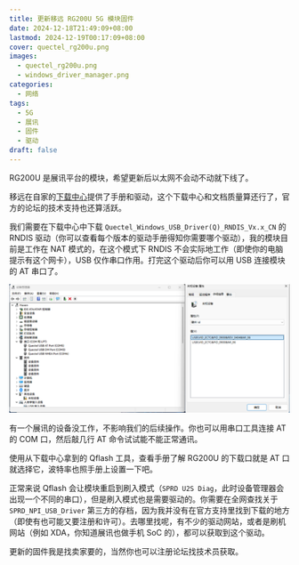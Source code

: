 ```yaml
---
title: 更新移远 RG200U 5G 模块固件
date: 2024-12-18T21:49:09+08:00
lastmod: 2024-12-19T00:17:09+08:00
cover: quectel_rg200u.png
images:
  - quectel_rg200u.png
  - windows_driver_manager.png
categories:
  - 网络
tags:
  - 5G
  - 展讯
  - 固件
  - 驱动
draft: false
---
```


RG200U 是展讯平台的模块，希望更新后以太网不会动不动就下线了。

<!--more-->

移远在自家的[下载中心](https://www.quectel.com.cn/download-zone)提供了手册和驱动，这个下载中心和文档质量算还行了，官方的论坛的技术支持也还算活跃。

我们需要在下载中心中下载 `Quectel_Windows_USB_Driver(Q)_RNDIS_Vx.x_CN` 的 RNDIS 驱动（你可以查看每个版本的驱动手册得知你需要哪个驱动），我的模块目前是工作在 NAT 模式的，在这个模式下 RNDIS 不会实际地工作（即使你的电脑提示有这个网卡），USB 仅作串口作用。打完这个驱动后你可以用 USB 连接模块的 AT 串口了。

![设备管理器](./windows_driver_manager.png)

有一个展讯的设备没工作，不影响我们的后续操作。你也可以用串口工具连接 AT 的 COM 口，然后敲几行 AT 命令试试能不能正常通讯。

使用从下载中心拿到的 Qflash 工具，查看手册了解 RG200U 的下载口就是 AT 口就选择它，波特率也照手册上设置一下吧。

正常来说 Qflash 会让模块重启到刷入模式（`SPRD U2S Diag`，此时设备管理器会出现一个不同的串口），但是刷入模式也是需要驱动的。你需要在全网查找关于 `SPRD_NPI_USB_Driver` 第三方的存档，因为我并没有在官方支持里找到下载的地方（即使有也可能又要注册和许可）。去哪里找呢，有不少的驱动网站，或者是刷机网站（例如 XDA，你知道展讯也做手机 SoC 的），都可以获取到这个驱动。

更新的固件我是找卖家要的，当然你也可以注册论坛找技术员获取。
